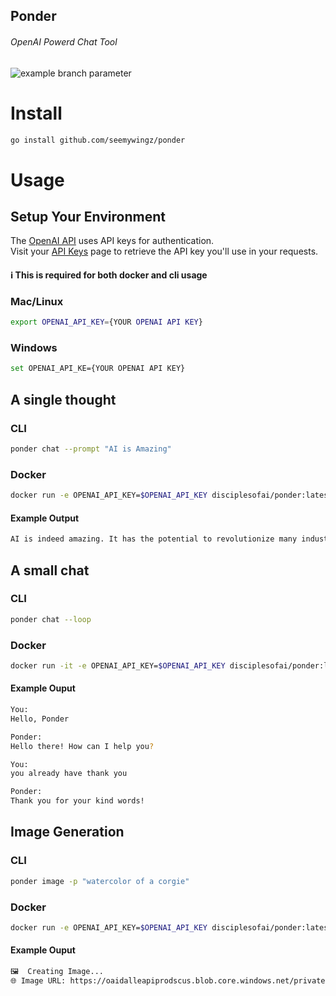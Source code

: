 Ponder
-------
###### OpenAI Powerd Chat Tool  
![example branch parameter](https://github.com/seemywingz/ponder/actions/workflows/dockerBuildX.yml/badge.svg?branch=main)


# Install
```bash
go install github.com/seemywingz/ponder
```

# Usage
## Setup Your Environment
The [OpenAI API](https://platform.openai.com/docs/api-reference/authentication) uses API keys for authentication.  
Visit your [API Keys](https://platform.openai.com/account/api-keys) page to retrieve the API key you'll use in your requests.


#### ℹ️ This is required for both docker and cli usage
### Mac/Linux
```bash
export OPENAI_API_KEY={YOUR OPENAI API KEY}
```
### Windows
```bash
set OPENAI_API_KE={YOUR OPENAI API KEY}
```


## A single thought
### CLI
```bash
ponder chat --prompt "AI is Amazing"
```
### Docker
```bash
docker run -e OPENAI_API_KEY=$OPENAI_API_KEY disciplesofai/ponder:latest chat --prompt "Ai is Amazing"
```
#### Example Output
```bash
AI is indeed amazing. It has the potential to revolutionize many industries, from healthcare to transportation. AI can help automate mundane tasks, allowing humans to focus on more complex and creative tasks. AI can also be used to analyze large amounts of data quickly and accurately, helping to make better decisions. AI can also be used to create personalized experiences for customers, making them feel more connected to a company or product.
```

## A small chat
### CLI
```bash
ponder chat --loop
```
### Docker
```bash
docker run -it -e OPENAI_API_KEY=$OPENAI_API_KEY disciplesofai/ponder:latest chat --loop
```
#### Example Ouput
```bash
You: 
Hello, Ponder

Ponder: 
Hello there! How can I help you?

You: 
you already have thank you

Ponder: 
Thank you for your kind words!
```

## Image Generation
### CLI
```bash
ponder image -p "watercolor of a corgie"
```
### Docker
```bash
docker run -e OPENAI_API_KEY=$OPENAI_API_KEY disciplesofai/ponder:latest image -p "watercolor of a corgie"
```
#### Example Ouput
```bash
🖼  Creating Image...
🌐 Image URL: https://oaidalleapiprodscus.blob.core.windows.net/private/org-RCMQxIXre0Olhs0AvLVp672o/user-F1wdcIVNf2VrRqBRD0JWUczI/img-AWku5cm91XAv32jj27XWXZBE.png?st=2023-03-05T05%3A19%3A33Z&se=2023-03-05T07%3A19%3A33Z&sp=r&sv=2021-08-06&sr=b&rscd=inline&rsct=image/png&skoid=6aaadede-4fb3-4698-a8f6-684d7786b067&sktid=a48cca56-e6da-484e-a814-9c849652bcb3&skt=2023-03-05T01%3A25%3A44Z&ske=2023-03-06T01%3A25%3A44Z&sks=b&skv=2021-08-06&sig=xs9vSD0nA0mkxyulHEKABn5cbWH%2B6YOpab25yTAU/nc%3D
```
